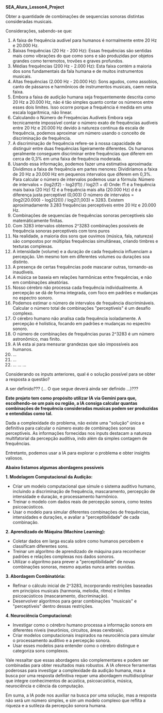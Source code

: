 **SEA_Alura_Lesson4_Project**

Obter a quantidade de combinações de sequencias sonoras distintas consideradas musicais.

Considerações, sabendo-se que:

1.   A faixa de frequência audível para humanos é normalmente entre 20 Hz e 20.000 Hz.
2.   Baixas frequências (20 Hz - 200 Hz): Essas frequências são sentidas mais como vibrações do que como sons e são produzidas por objetos grandes como terremotos, trovões e graves profundos.
3.   Médias frequências (200 Hz - 2.000 Hz): Esta faixa contém a maioria dos sons fundamentais da fala humana e de muitos instrumentos musicais.
4.   Altas frequências (2.000 Hz - 20.000 Hz): Sons agudos, como assobios, canto de pássaros e harmônicos de instrumentos musicais, caem nesta faixa.
5.   Embora a faixa de audição humana seja frequentemente descrita como 20 Hz a 20.000 Hz, não é tão simples quanto contar os números entre esses dois limites. Isso ocorre porque a frequência é medida em uma escala logarítmica, não linear.
6.   Calculando o Número de Frequências Audíveis Embora seja tecnicamente impossível contar o número exato de frequências audíveis entre 20 Hz e 20.000 Hz devido à natureza contínua da escala de frequência, podemos aproximar um número usando o conceito de discriminação de frequência.
7.   A discriminação de frequência refere-se à nossa capacidade de distinguir entre duas frequências ligeiramente diferentes. Os humanos geralmente conseguem discriminar entre frequências que diferem em cerca de 0,3% em uma faixa de frequência moderada.
8.   Usando essa informação, podemos fazer uma estimativa aproximada: Dividimos a faixa de frequência em partes menores: Dividiríamos a faixa de 20 Hz a 20.000 Hz em pequenos intervalos que diferem em 0,3%.
Para calcular o número de intervalos podemos usar a fórmula:
Número de intervalos = (log2(f2) - log2(f1)) / log2(1 + d)
Onde: f1 é a frequência mais baixa (20 Hz)
f2 é a frequência mais alta (20.000 Hz)
d é a diferença justa perceptível (0,003)
O número de intervalos = (log2(20.000) - log2(20)) / log2(1,003) ≈ 3283.
Existem aproximadamente 3.283 frequências perceptíveis entre 20 Hz e 20.000 Hz. 
9.   Combinações de sequencias de frequências sonoras perceptíveis são matemáticamente finitas.
10.   Com 3283 intervalos obtemos 2^3283 combinações possíveis de frequência sonoras perceptíveis com tons puros
11.   Na realidade, a maioria dos sons que ouvimos (música, fala, natureza) são compostos por múltiplas frequências simultâneas, criando timbres e texturas complexas.
12.   A intensidade (volume) e a duração de cada frequência influenciam a percepção. Um mesmo tom em diferentes volumes ou durações soa distinto.
13.   A presença de certas frequências pode mascarar outras, tornando-as inaudíveis.
14.   A música se baseia em relações harmônicas entre frequências, e não em combinações aleatórias.
15.   Nosso cérebro não processa cada frequência individualmente. A percepção se dá de forma integrada, com foco em padrões e mudanças no espectro sonoro.
16.   Podemos estimar o número de intervalos de frequência discrimináveis. Calcular o número total de combinações "perceptíveis" é um desafio complexo.
17.   O cérebro humano não analisa cada frequência isoladamente. A percepção é holística, focando em padrões e mudanças no espectro sonoro.
18.   O número de combinações de frequências puras 2^3283 é um número astronômico, mas finito.
19.   A IA esta ai para mensurar grandezas que são impossíveis aos humanos.
20.   ...
21.   ...
22.   ...
...
...

Considerando os inputs anteriores, qual é o solução possível para se obter a resposta a questão?

A ser definido??? (... O que segue deverá ainda ser definido ...)???

**Este projeto tem como propósito utilizar IA via Gemini para que, escolhendo-se um pais ou região, a IA consiga calcular quantas combinações de frequência consideradas musicas podem ser produzidas e entendidas como tal.**

Dada a complexidade do problema, não existe uma "solução" única e definitiva para calcular o número exato de combinações sonoras perceptíveis. As informações fornecidas nos inputs destacam a natureza multifatorial da percepção auditiva, indo além da simples contagem de frequências.

Entretanto, podemos usar a IA para explorar o problema e obter insights valiosos.

**Abaixo listamos algumas abordagens possíveis**

**1. Modelagem Computacional da Audição:**

* Criar um modelo computacional que simule o sistema auditivo humano, incluindo a discriminação de frequência, mascaramento, percepção de intensidade e duração, e processamento harmônico.
* Treinar o modelo com dados reais de percepção sonora, como testes psicoacústicos.
* Usar o modelo para simular diferentes combinações de frequências, intensidades e durações, e avaliar a "perceptibilidade" de cada combinação.

**2. Aprendizado de Máquina (Machine Learning):**

* Coletar dados em larga escala sobre como humanos percebem e classificam diferentes sons.
* Treinar um algoritmo de aprendizado de máquina para reconhecer padrões e relações complexas nos dados sonoros.
* Utilizar o algoritmo para prever a "perceptibilidade" de novas combinações sonoras, mesmo aquelas nunca antes ouvidas.

**3. Abordagem Combinatória:**

* Refinar o cálculo inicial de 2^3283, incorporando restrições baseadas em princípios musicais (harmonia, melodia, ritmo) e limites psicoacústicos (mascaramento, discriminação).
* Desenvolver algoritmos para gerar combinações "musicais" e "perceptíveis" dentro dessas restrições.

**4. Neurociência Computacional:**

* Investigar como o cérebro humano processa a informação sonora em diferentes níveis (neurônios, circuitos, áreas cerebrais).
* Criar modelos computacionais inspirados na neurociência para simular o processamento auditivo e a percepção sonora.
* Usar esses modelos para entender como o cérebro distingue e categoriza sons complexos.

Vale ressaltar que essas abordagens são complementares e podem ser combinadas para obter resultados mais robustos. A IA oferece ferramentas poderosas para investigar a complexidade da audição humana, mas a busca por uma resposta definitiva requer uma abordagem multidisciplinar que integre conhecimentos de acústica, psicoacústica, música, neurociência e ciência da computação.

Em suma, a IA pode nos auxiliar na busca por uma solução, mas a resposta não será um número simples, e sim um modelo complexo que reflita a riqueza e a sutileza da percepção sonora humana. 
